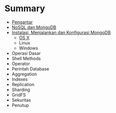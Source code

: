 # Summary

* [Pengantar](README.md)
* [NoSQL dan MongoDB](nosql_dan_mongodb.md)
* [Instalasi, Menjalankan dan Konfigurasi MongoDB](instalasi.md)
   * [OS X](instalasi_os_x.md)
   * Linux
   * Windows
* Operasi Dasar
* Shell Methods
* Operator
* Perintah Database
* Aggregation
* Indexes
* Replication
* Sharding
* GridFS
* Sekuritas
* Penutup
